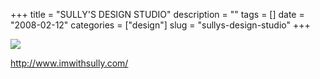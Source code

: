 +++
title = "SULLY'S DESIGN STUDIO"
description = ""
tags = []
date = "2008-02-12"
categories = ["design"]
slug = "sullys-design-studio"
+++


 

  <div id="screens-thumbs" class="clearfix">
    <div class="txt-center" id="design-submission"><a href="http://www.imwithsully.com/"><img id='bluga-thumbnail-1164' class='bluga-thumbnail large' src='//konigi.com/media/bluga/
wt47f3ab10e228c_0.jpg'/></a></div>  
  </div>   
<p><a href="http://www.imwithsully.com/">http://www.imwithsully.com/</a></p>




